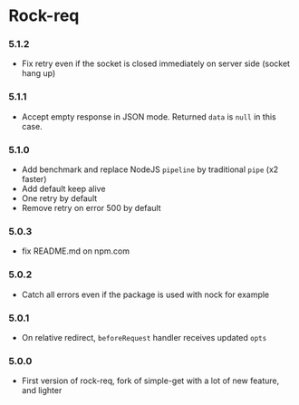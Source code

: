 # Rock-req

### 5.1.2
  - Fix retry even if the socket is closed immediately on server side (socket hang up)

### 5.1.1
  - Accept empty response in JSON mode. Returned `data` is `null` in this case.

### 5.1.0
  - Add benchmark and replace NodeJS `pipeline` by traditional `pipe` (x2 faster)
  - Add default keep alive
  - One retry by default
  - Remove retry on error 500 by default

### 5.0.3
  - fix README.md on npm.com

### 5.0.2
  - Catch all errors even if the package is used with nock for example

### 5.0.1
  - On relative redirect, `beforeRequest` handler receives updated `opts`

### 5.0.0
  - First version of rock-req, fork of simple-get with a lot of new feature, and lighter

